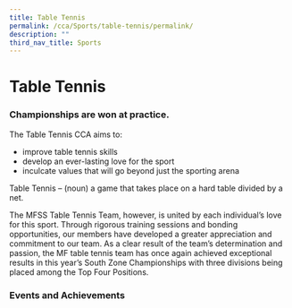 ```yaml
---
title: Table Tennis
permalink: /cca/Sports/table-tennis/permalink/
description: ""
third_nav_title: Sports
---
```

Table Tennis
============

### Championships are won at practice.

The Table Tennis CCA aims to:

*   improve table tennis skills
*   develop an ever-lasting love for the sport
*   inculcate values that will go beyond just the sporting arena

Table Tennis – (noun) a game that takes place on a hard table divided by a net.

The MFSS Table Tennis Team, however, is united by each individual’s love for this sport. Through rigorous training sessions and bonding opportunities, our members have developed a greater appreciation and commitment to our team. As a clear result of the team’s determination and passion, the MF table tennis team has once again achieved exceptional results in this year’s South Zone Championships with three divisions being placed among the Top Four Positions.

### Events and Achievements